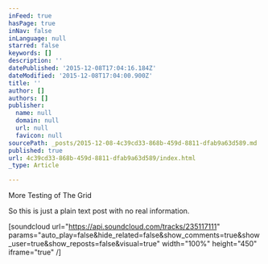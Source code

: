 ```yaml
---
inFeed: true
hasPage: true
inNav: false
inLanguage: null
starred: false
keywords: []
description: ''
datePublished: '2015-12-08T17:04:16.184Z'
dateModified: '2015-12-08T17:04:00.900Z'
title: ''
author: []
authors: []
publisher:
  name: null
  domain: null
  url: null
  favicon: null
sourcePath: _posts/2015-12-08-4c39cd33-868b-459d-8811-dfab9a63d589.md
published: true
url: 4c39cd33-868b-459d-8811-dfab9a63d589/index.html
_type: Article

---
```

More Testing of The Grid

So this is just a plain text post with no real information.

\[soundcloud url="https://api.soundcloud.com/tracks/235117111" params="auto\_play=false&hide\_related=false&show\_comments=true&show\_user=true&show\_reposts=false&visual=true" width="100%" height="450" iframe="true" /\]